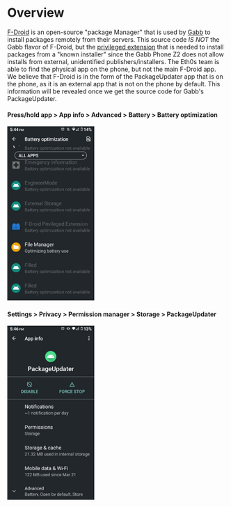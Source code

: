 # Overview
[F-Droid](https://f-droid.org/en/) is an open-source "package Manager" that is used by [Gabb](https://gabb.com/) to install packages remotely from their servers.
This source code *IS NOT* the Gabb flavor of F-Droid, but the [privileged extension](https://f-droid.org/en/packages/org.fdroid.fdroid.privileged/) that is needed to install packages
from a "known installer" since the Gabb Phone Z2 does not allow installs from external, unidentified
publishers/installers. The Eth0s team is able to find the physical app on the phone, but not the main F-Droid app. 
We believe that F-Droid is in the form of the PackageUpdater app that is on the phone, as it is an external app 
that is not on the phone by default. This information will be revealed once we get the source code for Gabb's PackageUpdater.

#### Press/hold app > App info > Advanced > Battery > Battery optimization
<img src="https://github.com/Kasherpete/Gabb-Apps-Source/raw/main/images/1" alt="Error" width="200"/>

#### Settings > Privacy > Permission manager > Storage > PackageUpdater
<img src="https://github.com/Kasherpete/Gabb-Apps-Source/raw/main/images/2" alt="Error" width="200"/>